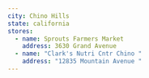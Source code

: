 ```yaml
---
city: Chino Hills
state: california
stores:
  - name: Sprouts Farmers Market
    address: 3630 Grand Avenue
  - name: "Clark's Nutri Cntr Chino "
    address: "12835 Mountain Avenue "
---
```

